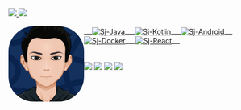 <div align="left">
  <a href="https://github.com/sjbatist">
  <img height="150em" src="https://github-readme-stats.vercel.app/api?username=sjbatista&show_icons=true&theme=dracula&include_all_commits=true&count_private=true"/>
  <img height="150em" src="https://github-readme-stats.vercel.app/api/top-langs/?username=sjbatista&layout=compact&langs_count=7&theme=dracula"/>
</div>
<div style="display: inline_block"><br>
  <img align="left" alt="avatar" height="150" style="border-radius:50px;" src="https://github.com/sjbatista/sjbatista/blob/main/workflows/avatar.png">
  &nbsp;&nbsp;&nbsp;
  <img align="center" alt="Sj-Java" height="60" width="70" src="https://cdn.jsdelivr.net/gh/devicons/devicon/icons/java/java-original-wordmark.svg">
  &nbsp;&nbsp;&nbsp;
  <img align="center" alt="Sj-Kotlin" height="60" width="70" src="https://cdn.jsdelivr.net/gh/devicons/devicon/icons/kotlin/kotlin-original.svg">
  &nbsp;&nbsp;&nbsp;
  <img align="center" alt="Sj-Android" height="60" width="70" src="https://cdn.jsdelivr.net/gh/devicons/devicon/icons/android/android-original-wordmark.svg">
  &nbsp;&nbsp;&nbsp;
  <img align="center" alt="Sj-Docker" height="60" width="70" src="https://cdn.jsdelivr.net/gh/devicons/devicon/icons/docker/docker-original-wordmark.svg">
  &nbsp;&nbsp;&nbsp;
  <img align="center" alt="Sj-React" height="60" width="70" src="https://cdn.jsdelivr.net/gh/devicons/devicon/icons/react/react-original.svg">
  &nbsp;&nbsp;&nbsp;
</div>
<br>
<br>
<div> 
  <a href="https://www.instagram.com/sjsbatista" target="_blank"><img src="https://img.shields.io/badge/-Instagram-%23E4405F?style=for-the-badge&logo=instagram&logoColor=white" target="_blank"></a>
 <a href="https://discord.gg/AXqzVmE" target="_blank"><img src="https://img.shields.io/badge/Discord-7289DA?style=for-the-badge&logo=discord&logoColor=white" target="_blank"></a> 
  <a href="https://www.linkedin.com/in/salomão-batista-42aaab150/" target="_blank"><img src="https://img.shields.io/badge/-LinkedIn-%230077B5?style=for-the-badge&logo=linkedin&logoColor=white" target="_blank"></a>
  <a href="https://api.whatsapp.com/send?phone=5531975336222&text=Olá ! Encontrei seu contato no GitHub !" target="_blank"><img src="https://img.shields.io/badge/WhatsApp-25D366?style=for-the-badge&logo=whatsapp&logoColor=white" target="_blank"></a>
 
</div>

  

<!---

sjbatista/sjbatista is a ✨ special ✨ repository because its `README.md` (this file) appears on your GitHub profile.

You can click the Preview link to take a look at your changes.

--->

